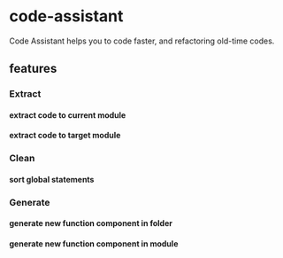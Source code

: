 # code-assistant

Code Assistant helps you to code faster, and refactoring old-time codes.

## features

### Extract

#### extract code to current module

#### extract code to target module

### Clean

#### sort global statements

### Generate

#### generate new function component in folder

#### generate new function component in module
